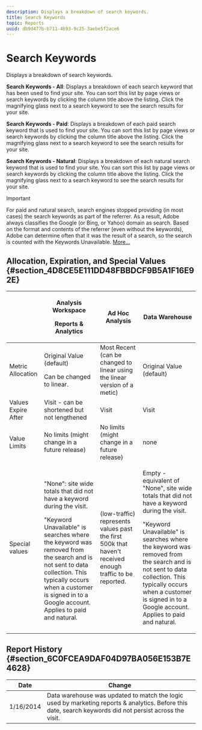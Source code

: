 ```yaml
---
description: Displays a breakdown of search keywords.
title: Search Keywords
topic: Reports
uuid: db9d477b-b711-4b93-9c25-3aebe5f2ace6
---
```


# Search Keywords

Displays a breakdown of search keywords.

 **Search Keywords - All**: Displays a breakdown of each search keyword that has been used to find your site. You can sort this list by page views or search keywords by clicking the column title above the listing. Click the magnifying glass next to a search keyword to see the search results for your site.

**Search Keywords - Paid**: Displays a breakdown of each paid search keyword that is used to find your site. You can sort this list by page views or search keywords by clicking the column title above the listing. Click the magnifying glass next to a search keyword to see the search results for your site.

**Search Keywords - Natural**: Displays a breakdown of each natural search keyword that is used to find your site. You can sort this list by page views or search keywords by clicking the column title above the listing. Click the magnifying glass next to a search keyword to see the search results for your site.

>[!IMPORTANT]
>
>For paid and natural search, search engines stopped providing (in most cases) the search keywords as part of the referrer. As a result, Adobe always classifies the Google (or Bing, or Yahoo) domain as search. Based on the format and contents of the referrer (even without the keywords), Adobe can determine often that it was the result of a search, so the search is counted with the Keywords Unavailable. [More...](https://helpx.adobe.com/analytics/kb/keyword-unavailable.html)

## Allocation, Expiration, and Special Values {#section_4D8CE5E111DD48FBBDCF9B5A1F16E92E}

<table id="table_EC7423532C7E44DE97B7FC0321585A2B"> 
 <thead> 
  <tr> 
   <th colname="col1" class="entry"> </th> 
   <th colname="col2" class="entry"> <p>Analysis Workspace </p> <p>Reports &amp; Analytics </p> </th> 
   <th colname="col3" class="entry"> Ad Hoc Analysis </th> 
   <th colname="col4" class="entry"> Data Warehouse </th> 
  </tr> 
 </thead>
 <tbody> 
  <tr> 
   <td colname="col1"> Metric Allocation </td> 
   <td colname="col2"> <p>Original Value (default) </p> <p> Can be changed to linear. </p> </td> 
   <td colname="col3"> Most Recent (can be changed to linear using the linear version of a metic) </td> 
   <td colname="col4"> <p>Original Value (default) </p> </td> 
  </tr> 
  <tr> 
   <td colname="col1"> Values Expire After </td> 
   <td colname="col2"> Visit - can be shortened but not lengthened </td> 
   <td colname="col3"> Visit </td> 
   <td colname="col4"> Visit </td> 
  </tr> 
  <tr> 
   <td colname="col1"> Value Limits </td> 
   <td colname="col2"> No limits (might change in a future release) </td> 
   <td colname="col3"> No limits (might change in a future release) </td> 
   <td colname="col4"> none </td> 
  </tr> 
  <tr> 
   <td colname="col1"> Special values </td> 
   <td colname="col2"> <p>"None": site wide totals that did not have a keyword during the visit. </p> "Keyword Unavailable" is searches where the keyword was removed from the search and is not sent to data collection. This typically occurs when a customer is signed in to a Google account. Applies to paid and natural. </td> 
   <td colname="col3"> (low-traffic) represents values past the first 500k that haven't received enough traffic to be reported. </td> 
   <td colname="col4"> <p> Empty - equivalent of "None", site wide totals that did not have a keyword during the visit. </p> <p>"Keyword Unavailable" is searches where the keyword was removed from the search and is not sent to data collection. This typically occurs when a customer is signed in to a Google account. Applies to paid and natural. </p> </td> 
  </tr> 
 </tbody> 
</table>

## Report History {#section_6C0FCEA9DAF04D97BA056E153B7E4628}

|  Date  | Change  |
|---|---|
|  1/16/2014  | Data warehouse was updated to match the logic used by marketing reports & analytics. Before this date, search keywords did not persist across the visit.  |

